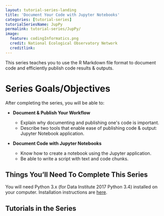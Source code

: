 ```yaml
---
layout: tutorial-series-landing
title: 'Document Your Code with Jupyter Notebooks'
categories: [tutorial-series]
tutorialSeriesName: JupPy
permalink: tutorial-series/JupPy/ 
image:
  feature: codingInformatics.png
  credit: National Ecological Observatory Network
  creditlink: 
---
```


This series teaches you to use the R Markdown file format to document code and 
efficiently publish code results & outputs.

<div id="objectives" markdown="1">

# Series Goals/Objectives
After completing the series, you will be able to:

* **Document & Publish Your Workflow**
	+ Explain why documenting and publishing one's code is important.
	+ Describe two tools that enable ease of publishing code & output: Jupyter Notebook application. 

* **Document Code with Jupyter Notebooks**
	+ Know how to create a notebook using the Jupyter application.
	+ Be able to write a script with text and code chunks.


## Things You’ll Need To Complete This Series

You will need Python 3.x (for Data Institute 2017 Python 3.4) installed on your 
computer. Installation instructions are 
<a href="{{ site.baseurl }}/setup/setup-git-bash-Python" target="_blank">here</a>. 


</div> 

## Tutorials in the Series
